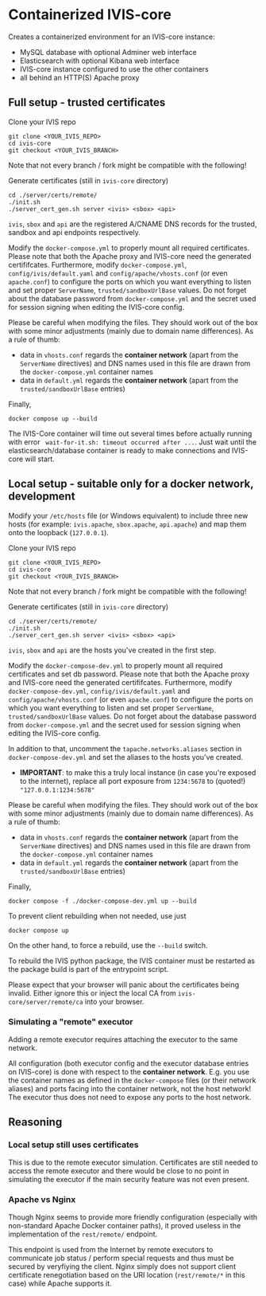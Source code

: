 # Containerized IVIS-core

Creates a containerized environment for an IVIS-core instance:

* MySQL database with optional Adminer web interface
* Elasticsearch with optional Kibana web interface
* IVIS-core instance configured to use the other containers
* all behind an HTTP(S) Apache proxy

## Full setup - trusted certificates

Clone your IVIS repo

    git clone <YOUR_IVIS_REPO>
    cd ivis-core
    git checkout <YOUR_IVIS_BRANCH>

Note that not every branch / fork might be compatible with the following!

Generate certificates (still in `ivis-core` directory)

    cd ./server/certs/remote/
    ./init.sh
    ./server_cert_gen.sh server <ivis> <sbox> <api>

`ivis`, `sbox` and `api` are the registered A/CNAME DNS records for the trusted, sandbox and api endpoints respectively.

Modify the `docker-compose.yml` to properly mount all required certificates. Please note that both the Apache proxy and IVIS-core need the generated certififcates. Furthermore, modify `docker-compose.yml`, `config/ivis/default.yaml` and `config/apache/vhosts.conf` (or even `apache.conf`) to configure the ports on which you want everything to listen and set proper `ServerName`, `trusted/sandboxUrlBase` values. Do not forget about the database password from `docker-compose.yml` and the secret used for session signing when editing the IVIS-core config. 

Please be careful when modifying the files. They should work out of the box with some minor adjustments (mainly due to domain name differences). As a rule of thumb:
* data in `vhosts.conf` regards the **container network** (apart from the `ServerName` directives) and DNS names used in this file are drawn from the `docker-compose.yml` container names  
* data in `default.yml` regards the **container network** (apart from the `trusted/sandboxUrlBase` entries)

Finally,

    docker compose up --build

The IVIS-Core container will time out several times before actually running with error ` wait-for-it.sh: timeout occurred after ...`. Just wait until the elasticsearch/database container is ready to make connections and IVIS-core will start.

## Local setup - suitable only for a docker network, development

Modify your `/etc/hosts` file (or Windows equivalent) to include three new hosts (for example: `ivis.apache`, `sbox.apache`, `api.apache`) and map them onto the loopback (`127.0.0.1`).

Clone your IVIS repo

    git clone <YOUR_IVIS_REPO>
    cd ivis-core
    git checkout <YOUR_IVIS_BRANCH>

Note that not every branch / fork might be compatible with the following!

Generate certificates (still in `ivis-core` directory)

    cd ./server/certs/remote/
    ./init.sh
    ./server_cert_gen.sh server <ivis> <sbox> <api>

`ivis`, `sbox` and `api` are the hosts you've created in the first step.

Modify the `docker-compose-dev.yml` to properly mount all required certificates and set db password. Please note that both the Apache proxy and IVIS-core need the generated certififcates. Furthermore, modify `docker-compose-dev.yml`, `config/ivis/default.yaml` and `config/apache/vhosts.conf` (or even `apache.conf`) to configure the ports on which you want everything to listen and set proper `ServerName`, `trusted/sandboxUrlBase` values. Do not forget about the database password from `docker-compose.yml` and the secret used for session signing when editing the IVIS-core config. 

In addition to that, uncomment the `tapache.networks.aliases` section in `docker-compose-dev.yml` and set the aliases to the hosts you've created.

* **IMPORTANT**: to make this a truly local instance (in case you're exposed to the internet), replace all port exposure from `1234:5678` to (quoted!) `"127.0.0.1:1234:5678"`

Please be careful when modifying the files. They should work out of the box with some minor adjustments (mainly due to domain name differences). As a rule of thumb:
* data in `vhosts.conf` regards the **container network** (apart from the `ServerName` directives) and DNS names used in this file are drawn from the `docker-compose.yml` container names  
* data in `default.yml` regards the **container network** (apart from the `trusted/sandboxUrlBase` entries)

Finally,

    docker compose -f ./docker-compose-dev.yml up --build


To prevent client rebuilding when not needed, use just

    docker compose up
On the other hand, to force a rebuild, use the `--build` switch.

To rebuild the IVIS python package, the IVIS container must be restarted as the package build is part of the entrypoint script.

Please expect that your browser will panic about the certificates being invalid. Either ignore this or inject the local CA from `ivis-core/server/remote/ca` into your browser. 

### Simulating a "remote" executor

Adding a remote executor requires attaching the executor to the same network. 

All configuration (both executor config and the executor database entries on IVIS-core) is done with respect to the **container network**. E.g. you use the container names as defined in the `docker-compose` files (or their network aliases) and ports facing into the container network, not the host network! The executor thus does not need to expose any ports to the host network.

## Reasoning

### Local setup still uses certificates

This is due to the remote executor simulation. Certificates are still needed to access the remote executor and there would be close to no point in simulating the executor if the main security feature was not even present.

### Apache vs Nginx

Though Nginx seems to provide more friendly configuration (especially with non-standard Apache Docker container paths), it proved useless in the implementation of the `rest/remote/` endpoint.

This endpoint is used from the Internet by remote executors to communicate job status / perform special requests and thus must be secured by veryfiying the client. Nginx simply does not support client certificate renegotiation based on the URI location (`rest/remote/*` in this case) while Apache supports it.